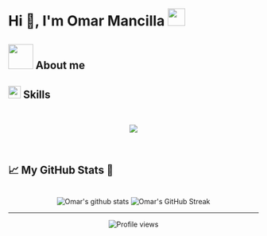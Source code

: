 # Hi 👋, I'm Omar Mancilla <img src="https://media.giphy.com/media/hvRJCLFzcasrR4ia7z/giphy.gif" width="35">

## <picture><img src = "https://github.com/7oSkaaa/7oSkaaa/blob/main/Images/about_me.gif?raw=true" width = 50px></picture> About me

## <img src="https://media2.giphy.com/media/QssGEmpkyEOhBCb7e1/giphy.gif?cid=ecf05e47a0n3gi1bfqntqmob8g9aid1oyj2wr3ds3mg700bl&rid=giphy.gif" width ="25"><b> Skills</b>
<br>
<p align="center">
  <a href="https://skillicons.dev">
    <img src="https://skillicons.dev/icons?i=html,css,js,react,tailwind,nodejs,express,java,py,mongodb,mysql,postgres,firebase,supabase,git,github,vscode,postman,npm,vite,jenkins,linux,windows,vercel&perline=12" />
  </a>
</p>
<br>

## 📈 My GitHub Stats 🎯
<br>
<div align="center">
  <img src="https://github-readme-stats.vercel.app/api?username=omancillav&show_icons=true&theme=algolia" alt="Omar's github stats" />
  <img src="https://streak-stats.demolab.com/?user=omancillav&theme=algolia" alt="Omar's GitHub Streak" />
</div>

---

<div align="center">
  <img src="https://komarev.com/ghpvc/?username=omancillav&color=blueviolet&style=flat-square&label=Profile+Views" alt="Profile views" />
</div>
